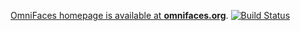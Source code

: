 [OmniFaces homepage is available at **omnifaces.org**](http://omnifaces.org). [![Build Status](https://travis-ci.org/omnifaces/omnifaces.svg?branch=develop)](https://travis-ci.org/omnifaces/omnifaces)
